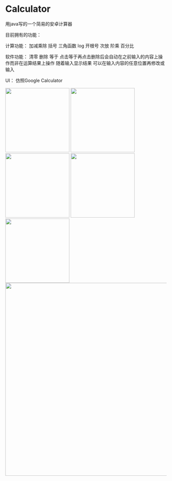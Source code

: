 # Calculator
用java写的一个简易的安卓计算器

目前拥有的功能：

  计算功能：
    加减乘除 括号 三角函数 log 开根号 次放 阶乘 百分比
    
  软件功能：
    清零 删除 等于 点击等于再点击删除后会自动在之前输入的内容上操作而非在运算结果上操作 
    随着输入显示结果 可以在输入内容的任意位置再修改或输入
    
  UI：
    仿照Google Calculator
    

<img src="https://github.com/TenzinJamyangZHS/Calculator/assets/22554163/64aed5ba-204c-41d8-a8a5-041f4d9b9f48" width="200">  <img src="https://github.com/TenzinJamyangZHS/Calculator/assets/22554163/15e76e8d-3e4a-4965-bbee-aee0aea59310" width="200">   <img src="https://github.com/TenzinJamyangZHS/Calculator/assets/22554163/4099f6e8-d610-48d8-9b04-202d7364cb5d" width="200">   <img src="https://github.com/TenzinJamyangZHS/Calculator/assets/22554163/de52e70a-0ecb-45bd-b884-8618bc0046ab" width="200">   <img src="https://github.com/TenzinJamyangZHS/Calculator/assets/22554163/f2f09305-601d-4301-bf3f-238021ac116d" width="200">   <img src="https://github.com/TenzinJamyangZHS/Calculator/assets/22554163/bebaff05-d75c-4e50-90e0-7019f0a7d014" width="600">


